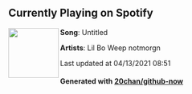 ## Currently Playing on Spotify

[<img align="left" width="100" src="https://i.scdn.co/image/ab67616d00001e02834bb6a8b15302104868f0c1">](https://open.spotify.com/album/1W1fCO5NSFbD6ZFXjIn02B)

**Song**: Untitled

**Artists**: Lil Bo Weep notmorgn

Last updated at 04/13/2021 08:51

#### Generated with [20chan/github-now](https://github.com/20chan/github-now)